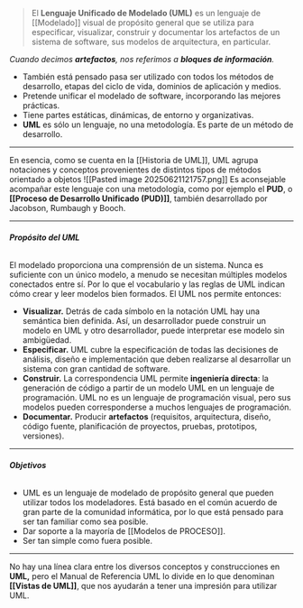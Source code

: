 > El **Lenguaje Unificado de Modelado (UML)** es un lenguaje de [[Modelado]] visual de propósito general que se utiliza para especificar, visualizar, construir y documentar los artefactos de un sistema de software, sus modelos de arquitectura, en particular.

*Cuando decimos **artefactos**, nos referimos a **bloques de información**.*
- También está pensado pasa ser utilizado con todos los métodos de desarrollo, etapas del ciclo de vida, dominios de aplicación y medios. 
- Pretende unificar el modelado de software, incorporando las mejores prácticas. 
- Tiene partes estáticas, dinámicas, de entorno y organizativas.
- **UML** es sólo un lenguaje, no una metodología. Es parte de un método de desarrollo.
****
En esencia, como se cuenta en la [[Historia de UML]], UML agrupa notaciones y conceptos provenientes de distintos tipos de métodos orientado a objetos
![[Pasted image 20250621121757.png]]
Es aconsejable acompañar este lenguaje con una metodología, como por ejemplo el **PUD**, o **[[Proceso de Desarrollo Unificado (PUD)]]**, también desarrollado por Jacobson, Rumbaugh y Booch.
****
###### **Propósito del UML**
El modelado proporciona una comprensión de un sistema. Nunca es suficiente con un único modelo, a menudo se necesitan múltiples modelos conectados entre sí. Por lo que el vocabulario y las reglas de UML indican cómo crear y leer modelos bien formados. El UML nos permite entonces:
- **Visualizar.** Detrás de cada símbolo en la notación UML hay una semántica bien definida. Así, un desarrollador puede construir un modelo en UML y otro desarrollador, puede interpretar ese modelo sin ambigüedad.
- **Especificar.** UML cubre la especificación de todas las decisiones de análisis, diseño e implementación que deben realizarse al desarrollar un sistema con gran cantidad de software.
- **Construir.** La correspondencia UML permite **ingeniería directa**: la generación de código a partir de un modelo UML en un lenguaje de programación. UML no es un lenguaje de programación visual, pero sus modelos pueden corresponderse a muchos lenguajes de programación.
- **Documentar.** Producir **artefactos** (requisitos, arquitectura, diseño, código fuente, planificación de proyectos, pruebas, prototipos, versiones).
****
###### **Objetivos**
- UML es un lenguaje de modelado de propósito general que pueden utilizar todos los modeladores. Está basado en el común acuerdo de gran parte de la comunidad informática, por lo que está pensado para ser tan familiar como sea posible.
- Dar soporte a la mayoría de [[Modelos de PROCESO]].
- Ser tan simple como fuera posible.
****
No hay una línea clara entre los diversos conceptos y construcciones en **UML,** pero el Manual de Referencia UML lo divide en lo que denominan **[[Vistas de UML]]**, que nos ayudarán a tener una impresión para utilizar UML.
